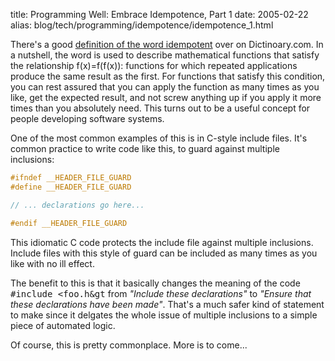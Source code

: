 title: Programming Well: Embrace Idempotence, Part 1
date: 2005-02-22
alias: blog/tech/programming/idempotence/idempotence_1.html

There's a good <a href="http://dictionary.reference.com/search?q=idempotent">
definition of the word idempotent</a> over on Dictinoary.com. In a nutshell, the
word is used to describe mathematical functions that satisfy the relationship
f(x)=f(f(x)): functions for which repeated applications produce the same result
as the first. For functions that satisfy this condition, you can rest assured
that you can apply the function as many times as you like, get the expected
result, and not screw anything up if you apply it more times than you 
absolutely need. This turns out to be a useful concept for people developing
software systems.

One of the most common examples of this is in C-style include files. It's common
practice to write code like this, to guard against multiple inclusions:


```c
#ifndef __HEADER_FILE_GUARD
#define __HEADER_FILE_GUARD

// ... declarations go here...

#endif __HEADER_FILE_GUARD
```

This idiomatic C code protects the include file against multiple
inclusions.  Include files with this style of guard can be included as
many times as you like with no ill effect.

The benefit to this is that it basically changes the meaning of the
code <tt>#include &lt;foo.h&gt</tt> from <i>"Include these
declarations"</i> to <i>"Ensure that these declarations have been
made"</i>. That's a much safer kind of statement to make since it
delgates the whole issue of multiple inclusions to a simple piece of
automated logic.

Of course, this is pretty commonplace. More is to come...
